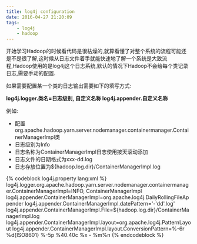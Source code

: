 ```yaml
---
title: log4j configuration
date: 2016-04-27 21:20:09
tags: 
    - log4j
    - hadoop
---
```


开始学习Hadoop的时候看代码是很枯燥的,就算看懂了对整个系统的流程可能还是不是很了解,这时候从日志文件着手就能快速地了解一个系统是大致流程,Hadoop使用的是log4j这个日志系统,默认的情况下Hadoop不会给每个类记录日志,需要手动的配置.
<!-- more -->
如果需要配置某一个类的日志输出需要如下的填写方式:

**log4j.logger.类名=日志级别, 自定义名称 log4j.appender.自定义名称**

例如:
+ 配置org.apache.hadoop.yarn.server.nodemanager.containermanager.ContainerManagerImpl类
+ 日志级别为Info
+ 日志名称为ContainerManagerImpl日志使用按天滚动添加
+ 日志文件的日期格式为xxx-dd.log
+ 日志存放位置为${hadoop.log.dir}/ContainerManagerImpl.log

{% codeblock log4j.property lang:xml %}
log4j.logger.org.apache.hadoop.yarn.server.nodemanager.containermanager.ContainerManagerImpl=INFO, ContainerManagerImpl
log4j.appender.ContainerManagerImpl=org.apache.log4j.DailyRollingFileAppender
log4j.appender.ContainerManagerImpl.datePattern='-'dd'.log'
log4j.appender.ContainerManagerImpl.File=${hadoop.log.dir}/ContainerManagerImpl.log
log4j.appender.ContainerManagerImpl.layout=org.apache.log4j.PatternLayout
log4j.appender.ContainerManagerImpl.layout.ConversionPattern=%-6r %d{ISO8601} %-5p %40.40c %x - %m%n
{% endcodeblock %}
